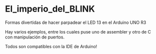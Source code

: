 # El_imperio_del_BLINK
Formas divertidas de hacer parpadear el LED 13 en el Arduino UNO R3

Hay varios ejemplos, entre los cuales puse uno de assembler y otro de C con manipulación de puertos.

Todos son compatibles con la IDE de Arduino!
